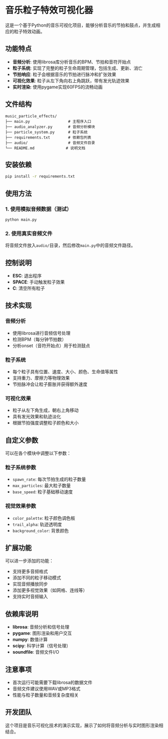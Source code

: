 # 音乐粒子特效可视化器

这是一个基于Python的音乐可视化项目，能够分析音乐的节拍和鼓点，并生成相应的粒子特效动画。

## 功能特点

- **音频分析**: 使用librosa库分析音乐的BPM、节拍和音符开始点
- **粒子系统**: 实现了完整的粒子生命周期管理，包括生成、更新、消亡
- **节拍响应**: 粒子会根据音乐的节拍进行脉冲和扩张效果
- **可视化效果**: 粒子从左下角向右上角跳跃，带有发光轨迹效果
- **实时渲染**: 使用pygame实现60FPS的流畅动画

## 文件结构

```
music_particle_effects/
├── main.py                 # 主程序入口
├── audio_analyzer.py       # 音频分析模块
├── particle_system.py      # 粒子系统
├── requirements.txt        # 依赖包列表
├── audio/                  # 音频文件目录
└── README.md              # 说明文档
```

## 安装依赖

```bash
pip install -r requirements.txt
```

## 使用方法

### 1. 使用模拟音频数据（测试）
```bash
python main.py
```

### 2. 使用真实音频文件
将音频文件放入`audio/`目录，然后修改`main.py`中的音频文件路径。

## 控制说明

- **ESC**: 退出程序
- **SPACE**: 手动触发粒子效果
- **C**: 清空所有粒子

## 技术实现

### 音频分析
- 使用librosa进行音频信号处理
- 检测BPM（每分钟节拍数）
- 分析onset（音符开始点）用于检测鼓点

### 粒子系统
- 每个粒子具有位置、速度、大小、颜色、生命值等属性
- 支持重力、摩擦力等物理效果
- 节拍脉冲会让粒子膨胀并获得额外速度

### 可视化效果
- 粒子从左下角生成，朝右上角移动
- 具有发光效果和轨迹淡化
- 根据节拍强度调整粒子颜色和大小

## 自定义参数

可以在各个模块中调整以下参数：

### 粒子系统参数
- `spawn_rate`: 每次节拍生成的粒子数量
- `max_particles`: 最大粒子数量
- `base_speed`: 粒子基础移动速度

### 视觉效果参数
- `color_palette`: 粒子颜色调色板
- `trail_alpha`: 轨迹透明度
- `background_color`: 背景颜色

## 扩展功能

可以进一步添加的功能：
- 支持更多音频格式
- 添加不同的粒子移动模式
- 实现音频播放同步
- 添加更多视觉效果（如网格、连线等）
- 支持实时音频输入

## 依赖库说明

- **librosa**: 音频分析和信号处理
- **pygame**: 图形渲染和用户交互
- **numpy**: 数值计算
- **scipy**: 科学计算（信号处理）
- **soundfile**: 音频文件I/O

## 注意事项

- 首次运行可能需要下载librosa的数据文件
- 音频文件建议使用WAV或MP3格式
- 性能与粒子数量和音频复杂度相关

## 开发团队

这个项目是音乐可视化技术的演示实现，展示了如何将音频分析与实时图形渲染相结合。